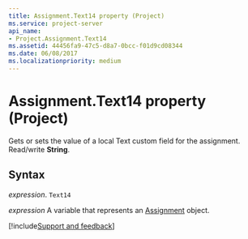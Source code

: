 ```yaml
---
title: Assignment.Text14 property (Project)
ms.service: project-server
api_name:
- Project.Assignment.Text14
ms.assetid: 44456fa9-47c5-d8a7-0bcc-f01d9cd08344
ms.date: 06/08/2017
ms.localizationpriority: medium
---
```



# Assignment.Text14 property (Project)

Gets or sets the value of a local Text custom field for the assignment. Read/write **String**.


## Syntax

_expression_. `Text14`

_expression_ A variable that represents an [Assignment](./Project.Assignment.md) object.

[!include[Support and feedback](~/includes/feedback-boilerplate.md)]